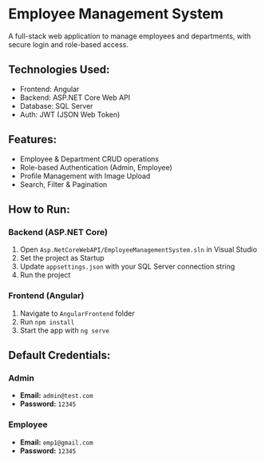 # Employee Management System

A full-stack web application to manage employees and departments, with secure login and role-based access.

##  Technologies Used:

- Frontend: Angular  
- Backend: ASP.NET Core Web API  
- Database: SQL Server  
- Auth: JWT (JSON Web Token)

##  Features:

- Employee & Department CRUD operations  
- Role-based Authentication (Admin, Employee)  
- Profile Management with Image Upload  
- Search, Filter & Pagination

##  How to Run:

### Backend (ASP.NET Core)
1. Open `Asp.NetCoreWebAPI/EmployeeManagementSystem.sln` in Visual Studio  
2. Set the project as Startup  
3. Update `appsettings.json` with your SQL Server connection string  
4. Run the project  

### Frontend (Angular)
1. Navigate to `AngularFrontend` folder  
2. Run `npm install`  
3. Start the app with `ng serve`  

##  Default Credentials:

### Admin
- **Email:** `admin@test.com`  
- **Password:** `12345`  

### Employee
- **Email:** `emp1@gmail.com`  
- **Password:** `12345`  
